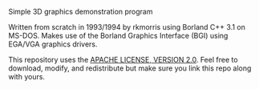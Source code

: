 Simple 3D graphics demonstration program

Written from scratch in 1993/1994 by rkmorris using Borland C++ 3.1 on MS-DOS. Makes use
of the Borland Graphics Interface (BGI) using EGA/VGA graphics drivers.

This repository uses the [APACHE LICENSE, VERSION 2.0](https://www.apache.org/licenses/LICENSE-2.0). Feel
free to download, modify, and redistribute but make sure you link this repo along with yours.

